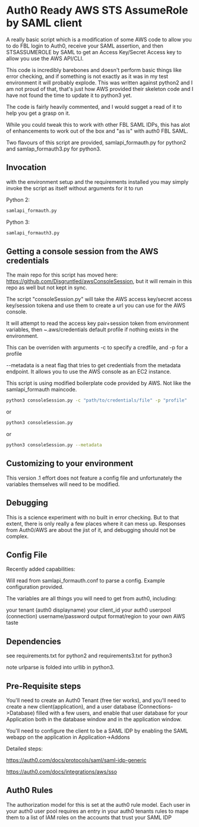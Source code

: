 # Auth0 Ready AWS STS AssumeRole by SAML client

A really basic script which is a modification of some AWS code to allow you to do FBL login to Auth0, receive your SAML assertion, and then STSASSUMEROLE by SAML to get an Access Key/Secret Access key to allow you use the AWS API/CLI.

This code is incredibly barebones and doesn't perform basic things like error checking, and if something is not exactly as it was in my test environment it will probably explode. This was written against python2 and I am not proud of that, that's just how AWS provided their skeleton code and I have not found the time to update it to python3 yet.

The code is fairly heavily commented, and I would sugget a read of it to help you get a grasp on it.

While you could tweak this to work with other FBL SAML IDPs, this has alot of enhancements to work out of the box and "as is" with auth0 FBL SAML.

Two flavours of this script are provided, samlapi_formauth.py for python2 and samlap_formauth3.py for python3.

## Invocation

with the environment setup and the requirements installed you may simply invoke the script as itself without arguments for it to run

Python 2:

```bash
samlapi_formauth.py
```

Python 3:

```bash
samlapi_formauth3.py
```

## Getting a console session from the AWS credentials

The main repo for this script has moved here: https://github.com/Disgruntled/awsConsoleSession, but it will remain in this repo as well but not kept in sync.

The script "consoleSession.py" will take the AWS access key/secret access key/session tokena and use them to create a url you can use for the AWS console.

It will attempt to read the access key pair+session token from environment variables, then ~.aws/credentials default profile if nothing exists in the environment.

This can be overriden with arguments -c to specify a credfile, and -p for a profile

--metadata is a neat flag that tries to get credentials from the metadata endpoint. It allows you to use the AWS console as an EC2 instance.

This script is using modified boilerplate code provided by AWS. Not like the samlapi_formauth maincode.

```bash
python3 consoleSession.py -c "path/to/credentials/file" -p "profile"
```

or

```bash
python3 consoleSession.py
```

or

```bash
python3 consoleSession.py --metadata
```

## Customizing to your environment

This version .1 effort does not feature a config file and unfortunately the variables themselves will need to be modified.

## Debugging

This is a science experiment with no built in error checking. But to that extent, there is only really a few places where it can mess up. Responses from Auth0/AWS are about the jist of it, and debugging should not be complex.

## Config File

Recently added capabilities:

Will read from samlapi_formauth.conf to parse a config. Example configuration provided.

The variables are all things you will need to get from auth0, including:

your tenant (auth0 displayname)
your client_id
your auth0 userpool (connection)
username/password
output format/region to your own AWS taste

## Dependencies

see requirements.txt for python2 and requirements3.txt for python3

note urlparse is folded into urllib in python3.

## Pre-Requisite steps

You'll need to create an Auth0 Tenant (free tier works), and you'll need to create a new client(application), and a user database (Connections->Database) filled with a few users, and enable that user database for your Application both in the database window and in the application window.

You'll need to configure the client to be a SAML IDP by enabling  the SAML webapp on the application in Application->Addons

Detailed steps:

https://auth0.com/docs/protocols/saml/saml-idp-generic

https://auth0.com/docs/integrations/aws/sso

## Auth0 Rules

The authorization model for this is set at the auth0 rule model. Each user in your auth0 user pool requires an entry in your auth0 tenants rules to mape them to a list of IAM roles on the accounts that trust your SAML IDP